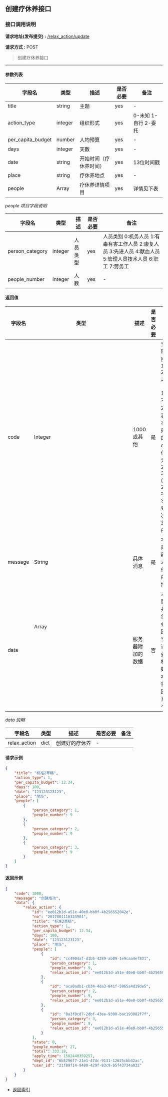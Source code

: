 ## 创建疗休养接口

### 接口调用说明

__请求地址(发布提交) :__ [/relax_action/update](#)

__请求方式 :__ POST

> 创建疗休养接口

--------------------------------------

#### 参数列表

|字段名|类型|描述|是否必要|备注|
|-|-|-|-|-|
|title|string|主题|yes|-|
|action_type|integer|组织形式|yes|0-未知 1-自行 2-委托|
|per_capita_budget|number|人均预算|yes|-|
|days|integer|天数|yes|-|
|date|string|开始时间（疗休养时间）|yes|13位时间戳|
|place|string|疗休养地点|yes|-|
|people|Array<dict>|疗休养详情项目|yes|详情见下表|

_people 项目字段说明_

|字段名|类型|描述|是否必要|备注|
|-|-|-|-|-|
|person_category|integer|人员类型|yes|人员类别 0:机务人员 1:有毒有害工作人员 2:康复人员 3:先进人员 4:献血人员 5:管理人员技术人员 6:职工 7:劳务工|
|people_number|integer|人数|yes|-|



#### 返回值

|字段名|类型|描述|是否必要|备注|
|-|-|-|-|-|
|code|Integer|1000 或其他|是|当code取值范围为 1000 - 2000 之间时（包含1000, 不包含2000）表示此次操作是成功的。当code取值范围为 2000 - 3000 (包含2000, 不包含3000)表示此次操作是失败的|
|message|String|具体消息|是|本字段是服务器对于本次操作结果的消息描述|
|data|Array<Object>|服务器附加的数据|否|本字段服务器并不是每次都会返回，大当每次请求需要返回相应的数据时本字段将会返回，并且是一个数组|

_data 说明_

|字段名|类型|描述|是否必要|备注|
|-|-|-|-|-|
|relax_action|dict|创建好的疗休养|-|


#### 请求示例

```json
{
	"title": "标准2草稿",
	"action_type": 1,
	"per_capita_budget": 12.34,
	"days": 100,
	"date": "123123123123",
	"place": "地址",
	"people": [
		{
			"person_category": 1,
			"people_number": 9
		},
		{
			"person_category": 2,
			"people_number": 9
		},
		{
			"person_category": 3,
			"people_number": 9
		}
	]
}
```

#### 返回示例

```json
{
    "code": 1000,
    "message": "创建成功",
    "data": {
        "relax_action": {
            "id": "ee012b1d-a51e-40e0-bb0f-4b256552042e",
            "no": "2017081116323901",
            "title": "标准2草稿",
            "action_type": 1,
            "per_capita_budget": 12.34,
            "days": 100,
            "date": "123123123123",
            "place": "地址",
            "people": [
                {
                    "id": "cc4904af-d1b5-4289-ab09-1e9caa4ef831",
                    "person_category": 1,
                    "people_number": 9,
                    "relax_action_id": "ee012b1d-a51e-40e0-bb0f-4b256552042e"
                },
                {
                    "id": "aca0adb1-cb34-4da3-841f-5965a4d19de5",
                    "person_category": 2,
                    "people_number": 9,
                    "relax_action_id": "ee012b1d-a51e-40e0-bb0f-4b256552042e"
                },
                {
                    "id": "8a3f0cd7-2dbf-43ee-9300-bac193082f7f",
                    "person_category": 3,
                    "people_number": 9,
                    "relax_action_id": "ee012b1d-a51e-40e0-bb0f-4b256552042e"
                }
            ],
            "state": 0,
            "people_number": 27,
            "total": 333.18,
            "apply_time": 1502440359257,
            "dept_id": "6b5296f7-21e1-474c-9131-12625cbb32ac",
            "user_id": "21f89f14-9480-429f-83c9-b5f43734a032"
        }
    }
}

```

* [返回索引](../readme.md)
